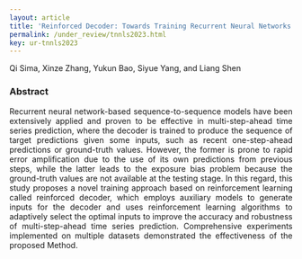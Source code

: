 ```yaml
---
layout: article
title: 'Reinforced Decoder: Towards Training Recurrent Neural Networks for Time Series Forecasting'
permalink: /under_review/tnnls2023.html
key: ur-tnnls2023
---
```

Qi Sima, Xinze Zhang, Yukun Bao, Siyue Yang, and Liang Shen

<!--more-->

### Abstract

<div style="text-align: justify"   markdown='1'>
Recurrent neural network-based sequence-to-sequence models have been extensively applied and proven to be effective in multi-step-ahead time series prediction, where the decoder is trained to produce the sequence of target predictions given some inputs, such as recent one-step-ahead predictions or ground-truth values. However, the former is prone to rapid error amplification due to the use of its own predictions from previous steps, while the latter leads to the exposure bias problem because the ground-truth values are not available at the testing stage. In this regard, this study proposes a novel training approach based on reinforcement learning called reinforced decoder, which employs auxiliary models to generate inputs for the decoder and uses reinforcement learning algorithms to adaptively select the optimal inputs to improve the accuracy and robustness of multi-step-ahead time series prediction. Comprehensive experiments implemented on multiple datasets demonstrated the effectiveness of the proposed Method.

</div>